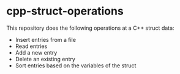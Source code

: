 # cpp-struct-operations

This repository does the following operations at a C++ struct data:
* Insert entries from a file 
* Read entries
* Add a new entry
* Delete an existing entry
* Sort entries based on the variables of the struct
